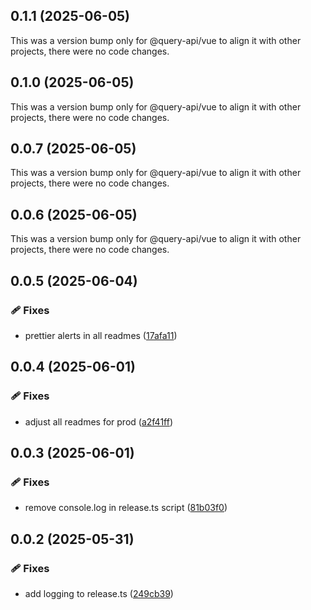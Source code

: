 ## 0.1.1 (2025-06-05)

This was a version bump only for @query-api/vue to align it with other projects, there were no code
changes.

## 0.1.0 (2025-06-05)

This was a version bump only for @query-api/vue to align it with other projects, there were no code
changes.

## 0.0.7 (2025-06-05)

This was a version bump only for @query-api/vue to align it with other projects, there were no code
changes.

## 0.0.6 (2025-06-05)

This was a version bump only for @query-api/vue to align it with other projects, there were no code
changes.

## 0.0.5 (2025-06-04)

### 🩹 Fixes

- prettier alerts in all readmes
  ([17afa11](https://github.com/samuelreichor/query-api/commit/17afa11))

## 0.0.4 (2025-06-01)

### 🩹 Fixes

- adjust all readmes for prod ([a2f41ff](https://github.com/samuelreichor/query-api/commit/a2f41ff))

## 0.0.3 (2025-06-01)

### 🩹 Fixes

- remove console.log in release.ts script
  ([81b03f0](https://github.com/samuelreichor/query-api/commit/81b03f0))

## 0.0.2 (2025-05-31)

### 🩹 Fixes

- add logging to release.ts ([249cb39](https://github.com/samuelreichor/query-api/commit/249cb39))
